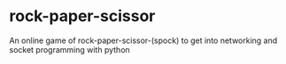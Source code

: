 # rock-paper-scissor
An online game of rock-paper-scissor-(spock) to get into networking and socket programming with python
